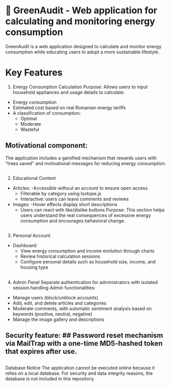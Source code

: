 # 🌱 GreenAudit - Web application for calculating and monitoring energy consumption

GreenAudit is a web application designed to calculate and monitor energy consumption while educating users to adopt a more sustainable lifestyle.
# Key Features
1. Energy Consumption Calculation
Purpose: Allows users to input household appliances and usage details to calculate:
- Energy consumption
- Estimated cost based on real Romanian energy tariffs
- A classification of consumption:
  - Optimal
  - Moderate
  - Wasteful
## Motivational component: ##
The application includes a gamified mechanism that rewards users with "trees saved" and motivational messages for reducing energy consumption.
##
2. Educational Content
- Articles:
  -Accessible without an account to ensure open access
  - Filterable by category using Isotope.js
  - Interactive: users can leave comments and reviews
- Images:
  -Hover effects display short descriptions
  - Users can react with like/dislike buttons
Purpose: This section helps users understand the real consequences of excessive energy consumption and encourages behavioral change.
##
3. Personal Account
- Dashboard:
  - View energy consumption and income evolution through charts
  - Review historical calculation sessions
  - Configure personal details such as household size, income, and housing type
##
4. Admin Panel
Separate authentication for administrators with isolated session handling
Admin functionalities:
- Manage users (block/unblock accounts)
- Add, edit, and delete articles and categories
- Moderate comments, with automatic sentiment analysis based on keywords (positive, neutral, negative)
- Manage the image gallery and descriptions
## Security feature: ## Password reset mechanism via MailTrap with a one-time MD5-hashed token that expires after use.

##
Database Notice
The application cannot be executed online because it relies on a local database. For security and data integrity reasons, the database is not included in this repository.
